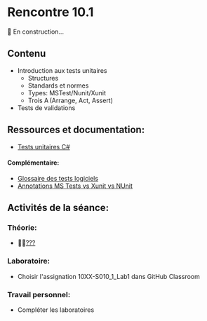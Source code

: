 # Rencontre 10.1

🚧 En construction...

## Contenu
- Introduction aux tests unitaires   
    - Structures   
    - Standards et normes   
    - Types: MSTest/Nunit/Xunit   
    - Trois A (Arrange, Act, Assert)   
- Tests de validations 

## Ressources et documentation: 
- [Tests unitaires C#](https://docs.microsoft.com/en-us/dotnet/core/testing/unit-testing-with-dotnet-test)

#### Complémentaire: 
- [Glossaire des tests logiciels](https://cegepedouardmontpetit.sharepoint.com/:b:/s/EDU-A22-4203W6EM-01010/ESp-quC7oDVOjgK7W1dd_sEBK0AkUlnB3eMYqHSQmDhR2w?e=ovZ8nR)
- [Annotations MS Tests vs Xunit vs NUnit](https://cegepedouardmontpetit.sharepoint.com/:w:/s/EDU-A22-4203W6EM-01010/ER4MIuD9dYtDicAq8HhiJpoBubeOKl-jvu1X8xFm2tDWVA?e=1PTAz3)

## Activités de la séance: 

### Théorie:  
- 🔗‍💥[???](BRISE)

### Laboratoire:  
- Choisir l'assignation 10XX-S010_1_Lab1 dans GitHub Classroom

### Travail personnel: 
- Compléter les laboratoires 